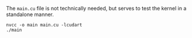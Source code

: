 The `main.cu` file is not technically needed, but serves to test the kernel
in a standalone manner.

```
nvcc -o main main.cu -lcudart
./main
```
